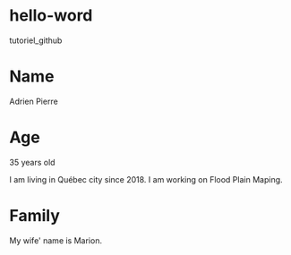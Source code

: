 # hello-word
tutoriel_github
# Name
Adrien Pierre
# Age
35 years old

I am living in Québec city since 2018.
I am working on Flood Plain Maping.

# Family
My wife' name is Marion.
